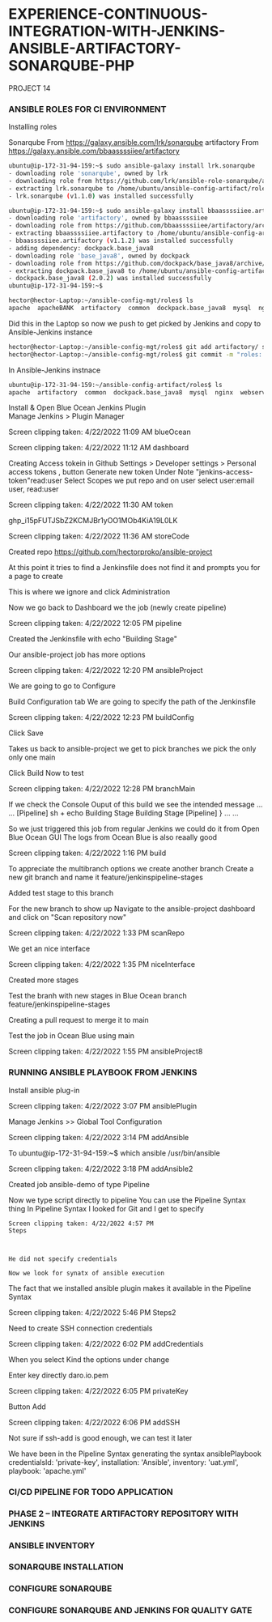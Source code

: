 # EXPERIENCE-CONTINUOUS-INTEGRATION-WITH-JENKINS-ANSIBLE-ARTIFACTORY-SONARQUBE-PHP
PROJECT 14


### ANSIBLE ROLES FOR CI ENVIRONMENT

Installing roles

Sonarqube
From <https://galaxy.ansible.com/lrk/sonarqube> 
artifactory
From <https://galaxy.ansible.com/bbaassssiiee/artifactory> 

``` bash
ubuntu@ip-172-31-94-159:~$ sudo ansible-galaxy install lrk.sonarqube
- downloading role 'sonarqube', owned by lrk
- downloading role from https://github.com/lrk/ansible-role-sonarqube/archive/v1.1.0.tar.gz
- extracting lrk.sonarqube to /home/ubuntu/ansible-config-artifact/roles/lrk.sonarqube
- lrk.sonarqube (v1.1.0) was installed successfully

ubuntu@ip-172-31-94-159:~$ sudo ansible-galaxy install bbaassssiiee.artifactory
- downloading role 'artifactory', owned by bbaassssiiee
- downloading role from https://github.com/bbaassssiiee/artifactory/archive/v1.1.2.tar.gz
- extracting bbaassssiiee.artifactory to /home/ubuntu/ansible-config-artifact/roles/bbaassssiiee.artifactory
- bbaassssiiee.artifactory (v1.1.2) was installed successfully
- adding dependency: dockpack.base_java8
- downloading role 'base_java8', owned by dockpack
- downloading role from https://github.com/dockpack/base_java8/archive/2.0.2.tar.gz
- extracting dockpack.base_java8 to /home/ubuntu/ansible-config-artifact/roles/dockpack.base_java8
- dockpack.base_java8 (2.0.2) was installed successfully
ubuntu@ip-172-31-94-159:~$
```

``` bash
hector@hector-Laptop:~/ansible-config-mgt/roles$ ls
apache  apacheBANK  artifactory  common  dockpack.base_java8  mysql  nginx  nginxBAK  sonarqube  webserver
```

Did this in the Laptop so now we push to get picked by Jenkins and copy to Ansible-Jenkins instance

``` bash
hector@hector-Laptop:~/ansible-config-mgt/roles$ git add artifactory/ sonarqube/ dockpack.base_java8/
hector@hector-Laptop:~/ansible-config-mgt/roles$ git commit -m "roles: sonarqube and artifactory+java dependency"
```

In Ansible-Jenkins instnace

``` bash
ubuntu@ip-172-31-94-159:~/ansible-config-artifact/roles$ ls
apache  artifactory  common  dockpack.base_java8  mysql  nginx  webservers
```


Install & Open Blue Ocean Jenkins Plugin  
Manage Jenkins > Plugin Manager  



Screen clipping taken: 4/22/2022 11:09 AM
blueOcean




Screen clipping taken: 4/22/2022 11:12 AM
dashboard


Creating Access tokein in Github
Settings > Developer settings > Personal access tokens , button Generate new token
Under Note "jenkins-access-token"read:user
Select Scopes we put repo and on user select user:email user, read:user 





Screen clipping taken: 4/22/2022 11:30 AM
token

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




Screen clipping taken: 4/22/2022 11:36 AM
storeCode

Created repo 
https://github.com/hectorproko/ansible-project

At this point it tries to find a Jenkinsfile does not find it and prompts you for  a page to create

This is where we ignore and click Administration

Now we go back to Dashboard we the job (newly create pipeline)




Screen clipping taken: 4/22/2022 12:05 PM
pipeline


Created the Jenkinsfile with echo "Building Stage"


Our ansible-project job has more options



Screen clipping taken: 4/22/2022 12:20 PM
ansibleProject


We are going to go to Configure

Build Configuration tab
We are going to specify the path of the Jenkinsfile




Screen clipping taken: 4/22/2022 12:23 PM
buildConfig

Click Save

Takes us back to ansible-project we get to pick branches we pick the only only one main

Click Build Now to test


Screen clipping taken: 4/22/2022 12:28 PM
branchMain

If we check the Console Ouput of this build we see the intended message
	...
	...
	[Pipeline] sh
	+ echo Building Stage
	Building Stage
	[Pipeline] }
	...
	...
	

So we just triggered this job from regular Jenkins we could do it from  Open Blue Ocean GUI
The logs from Ocean Blue is also reaally good



Screen clipping taken: 4/22/2022 1:16 PM
build

To appreciate the multibranch options we create another branch Create a new git branch and name it feature/jenkinspipeline-stages

Added test stage to this branch

For the new branch to show up Navigate to the ansible-project dashboard and click on "Scan repository now"





Screen clipping taken: 4/22/2022 1:33 PM
scanRepo

We get an nice interface 



Screen clipping taken: 4/22/2022 1:35 PM
niceInterface

Created more stages

Test the branh with new stages in Blue Ocean branch feature/jenkinspipeline-stages

Creating a pull request to merge it to main

Test the job in Ocean Blue using main




Screen clipping taken: 4/22/2022 1:55 PM
ansibleProject8

### RUNNING ANSIBLE PLAYBOOK FROM JENKINS
Install ansible plug-in


Screen clipping taken: 4/22/2022 3:07 PM
ansiblePlugin

Manage Jenkins >> Global Tool Configuration



Screen clipping taken: 4/22/2022 3:14 PM
addAnsible

To 
ubuntu@ip-172-31-94-159:~$ which ansible
/usr/bin/ansible



Screen clipping taken: 4/22/2022 3:18 PM
addAnsible2



Created job ansible-demo of type Pipeline


Now we type script directly to pipeline
You can use the Pipeline Syntax thing
	In Pipeline Syntax I looked for Git and I get to specify


	Screen clipping taken: 4/22/2022 4:57 PM
	Steps
	
	
	
	He did not specify credentials

	Now we look for synatx of ansible execution
	
The fact that we installed ansible plugin makes it available in the Pipeline Syntax



Screen clipping taken: 4/22/2022 5:46 PM
Steps2


Need to create SSH connection credentials


Screen clipping taken: 4/22/2022 6:02 PM
addCredentials



When you select Kind the options under change

Enter key directly daro.io.pem


Screen clipping taken: 4/22/2022 6:05 PM
privateKey


Button Add

Screen clipping taken: 4/22/2022 6:06 PM
addSSH



Not sure if ssh-add is good enough, we can test it later

We have been in the Pipeline Syntax generating the syntax
	ansiblePlaybook credentialsId: 'private-key', installation: 'Ansible', inventory: 'uat.yml', playbook: 'apache.yml'
	


### CI/CD PIPELINE FOR TODO APPLICATION
### PHASE 2 – INTEGRATE ARTIFACTORY REPOSITORY WITH JENKINS
### ANSIBLE INVENTORY
### SONARQUBE INSTALLATION
### CONFIGURE SONARQUBE
### CONFIGURE SONARQUBE AND JENKINS FOR QUALITY GATE